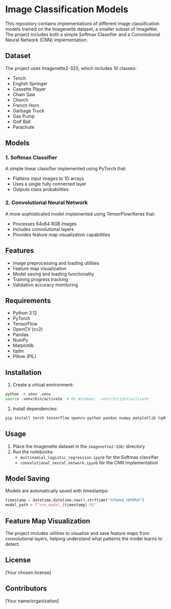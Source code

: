 # Image Classification Models

This repository contains implementations of different image classification models trained on the Imagenette dataset, a smaller subset of ImageNet. The project includes both a simple Softmax Classifier and a Convolutional Neural Network (CNN) implementation.

## Dataset
The project uses Imagenette2-320, which includes 10 classes:
- Tench
- English Springer
- Cassette Player
- Chain Saw
- Church
- French Horn
- Garbage Truck
- Gas Pump
- Golf Ball
- Parachute


## Models

### 1. Softmax Classifier
A simple linear classifier implemented using PyTorch that:
- Flattens input images to 1D arrays
- Uses a single fully connected layer
- Outputs class probabilities

### 2. Convolutional Neural Network
A more sophisticated model implemented using TensorFlow/Keras that:
- Processes 64x64 RGB images
- Includes convolutional layers
- Provides feature map visualization capabilities

## Features
- Image preprocessing and loading utilities
- Feature map visualization
- Model saving and loading functionality
- Training progress tracking
- Validation accuracy monitoring

## Requirements
- Python 3.12
- PyTorch
- TensorFlow
- OpenCV (cv2)
- Pandas
- NumPy
- Matplotlib
- tqdm
- Pillow (PIL)

## Installation
1. Create a virtual environment:
```bash
python -m venv .venv
source .venv/bin/activate  # On Windows: .venv\Scripts\activate
```

2. Install dependencies:
```bash
pip install torch tensorflow opencv-python pandas numpy matplotlib tqdm pillow
```

## Usage
1. Place the Imagenette dataset in the `imagenette2-320/` directory
2. Run the notebooks:
   - `multinomial_logistic_regression.ipynb` for the Softmax classifier
   - `convolutional_neural_network.ipynb` for the CNN implementation

## Model Saving
Models are automatically saved with timestamps:
```python
timestamp = datetime.datetime.now().strftime("%Y%m%d_%H%M%S")
model_path = f"cnn_model_{timestamp}.h5"
```

## Feature Map Visualization
The project includes utilities to visualize and save feature maps from convolutional layers, helping understand what patterns the model learns to detect.

## License
[Your chosen license]

## Contributors
[Your name/organization]
